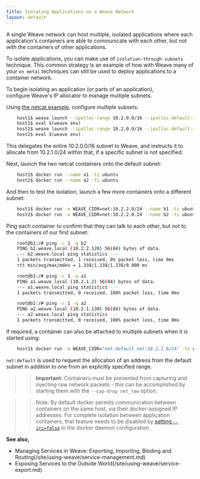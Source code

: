 ```yaml
---
title: Isolating Applications on a Weave Network
layout: default
---
```


A single Weave network can host multiple, isolated applications where each application's containers are able 
to communicate with each other, but not with the containers of other applications.

To isolate applications, you can make use of `isolation-through-subnets` technique.
 This common strategy is an example of how with Weave many of your `on metal` 
 techniques can still be used to deploy applications to a container network.
 
To begin isolating an application (or parts of an application),  
configure Weave's IP allocator to manage multiple subnets. 

Using [the netcat example](/site/using-weave/deploying-applications.md), configure multiple subsets:

~~~bash
    host1$ weave launch --ipalloc-range 10.2.0.0/16 --ipalloc-default-subnet 10.2.1.0/24
    host1$ eval $(weave env)
    host2$ weave launch --ipalloc-range 10.2.0.0/16 --ipalloc-default-subnet 10.2.1.0/24 $HOST1
    host2$ eval $(weave env)
~~~

This delegates the entire 10.2.0.0/16 subnet to Weave, and instructs
it to allocate from 10.2.1.0/24 within that, if a specific subnet is not
specified. 

Next, launch the two netcat containers onto the default subnet:

~~~bash
    host1$ docker run --name a1 -ti ubuntu
    host2$ docker run --name a2 -ti ubuntu
~~~

And then to test the isolation, launch a few more containers onto a different subnet:

~~~bash
    host1$ docker run -e WEAVE_CIDR=net:10.2.2.0/24 --name b1 -ti ubuntu
    host2$ docker run -e WEAVE_CIDR=net:10.2.2.0.24 --name b2 -ti ubuntu
~~~

Ping each container to confirm that they can talk to each other, but not to the containers of our first subnet:

~~~bash
    root@b1:/# ping -c 1 -q b2
    PING b2.weave.local (10.2.2.128) 56(84) bytes of data.
    --- b2.weave.local ping statistics ---
    1 packets transmitted, 1 received, 0% packet loss, time 0ms
    rtt min/avg/max/mdev = 1.338/1.338/1.338/0.000 ms
~~~

~~~bash
    root@b1:/# ping -c 1 -q a1
    PING a1.weave.local (10.2.1.2) 56(84) bytes of data.
    --- a1.weave.local ping statistics ---
    1 packets transmitted, 0 received, 100% packet loss, time 0ms
~~~

~~~bash
    root@b1:/# ping -c 1 -q a2
    PING a2.weave.local (10.2.1.130) 56(84) bytes of data.
    --- a2.weave.local ping statistics ---
    1 packets transmitted, 0 received, 100% packet loss, time 0ms
~~~

If required, a container can also be attached to multiple subnets when it is started using:

~~~bash
    host1$ docker run -e WEAVE_CIDR="net:default net:10.2.2.0/24" -ti ubuntu
~~~

`net:default` is used to request the allocation of an address from the default subnet in addition to one from an explicitly specified range.

>>**Important:** Containers must be prevented from capturing and injecting raw network packets - this can be accomplished by starting them with the `--cap-drop net_raw` option.

>>Note: By default docker permits communication between containers on the same host, via their docker-assigned IP addresses. For complete
isolation between application containers, that feature needs to be disabled by [setting `--icc=false`](https://docs.docker.com/engine/userguide/networking/default_network/container-communication/#communication-between-containers) in the docker daemon configuration. 

**See also,** 

 * Managing Services in Weave: Exporting, Importing, Binding and Routing(/site/using-weave/service-management.md)
 * Exposing Services to the Outside World(/site/using-weave/service-export.md)
 
 
 


